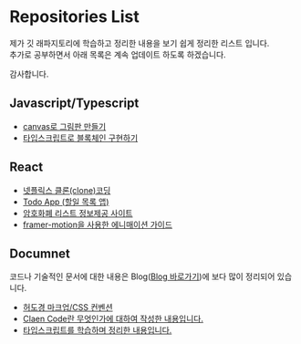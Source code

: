 # Repositories List
제가 깃 래파지토리에 학습하고 정리한 내용을 보기 쉽게 정리한 리스트 입니다.  
추가로 공부하면서 아래 목록은 계속 업데이트 하도록 하겠습니다.

감사합니다.


## Javascript/Typescript
- <a href="https://github.com/heodokyung/DrawPaintJS" target="_blank">canvas로 그림판 만들기</a>
- <a href="https://github.com/heodokyung/typescript-blockchain" target="_blank">타입스크립트로 블록체인 구현하기</a>


## React
- <a href="https://github.com/heodokyung/react-netflix" target="_blank">넷플릭스 클론(clone)코딩</a>
- <a href="https://github.com/heodokyung/react-todo-list" target="_blank">Todo App (할일 목록 앱)</a>
- <a href="https://github.com/heodokyung/react-coin-list" target="_blank">암호화폐 리스트 정보제공 사이트</a>
- <a href="https://github.com/heodokyung/react-animation" target="_blank">framer-motion을 사용한 에니매이션 가이드</a>


## Documnet
코드나 기술적인 문서에 대한 내용은 Blog(<a href="https://whales.tistory.com/"  target="_blank">Blog 바로가기</a>)에 보다 많이 정리되어 있습니다.
- <a href="https://github.com/heodokyung/markdown-guide" target="_blank">허도경 마크업/CSS 컨벤션</a>
- <a href="https://github.com/heodokyung/clean-code" target="_blank">Claen Code란 무엇인가에 대하여 작성한 내용입니다.</a>
- <a href="https://github.com/heodokyung/typescript-guide" target="_blank">타입스크립트를 학습하며 정리한 내용입니다.</a>

